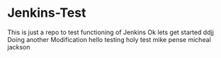# Jenkins-Test
This is just a repo to test functioning of Jenkins
Ok lets get started ddjj
Doing another Modification hello
testing holy test mike pense
micheal
jackson
